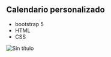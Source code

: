 ## Calendario personalizado 
- bootstrap 5
- HTML
- CSS

![Sin título](https://user-images.githubusercontent.com/86317658/192356595-9c989cda-ab90-45dc-9cc4-0b6dd5573ced.png)
